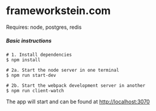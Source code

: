 # frameworkstein.com

Requires: node, postgres, redis

##### Basic instructions
```
# 1. Install dependencies
$ npm install

# 2a. Start the node server in one terminal
$ npm run start-dev

# 2b. Start the webpack development server in another 
$ npm run client-watch
```

The app will start and can be found at [http://localhost:3070](http://localhost:3070) 
